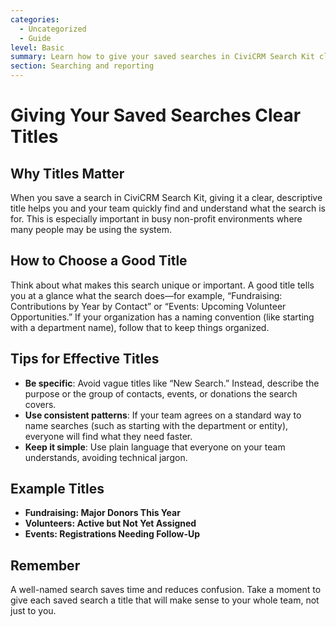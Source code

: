 ```yaml
---
categories:
  - Uncategorized
  - Guide
level: Basic
summary: Learn how to give your saved searches in CiviCRM Search Kit clear and helpful titles so your team can easily find and use them.
section: Searching and reporting
---
```


# Giving Your Saved Searches Clear Titles

## Why Titles Matter

When you save a search in CiviCRM Search Kit, giving it a clear, descriptive title helps you and your team quickly find and understand what the search is for. This is especially important in busy non-profit environments where many people may be using the system.

## How to Choose a Good Title

Think about what makes this search unique or important. A good title tells you at a glance what the search does—for example, “Fundraising: Contributions by Year by Contact” or “Events: Upcoming Volunteer Opportunities.” If your organization has a naming convention (like starting with a department name), follow that to keep things organized.

## Tips for Effective Titles

- **Be specific**: Avoid vague titles like “New Search.” Instead, describe the purpose or the group of contacts, events, or donations the search covers.
- **Use consistent patterns**: If your team agrees on a standard way to name searches (such as starting with the department or entity), everyone will find what they need faster.
- **Keep it simple**: Use plain language that everyone on your team understands, avoiding technical jargon.

## Example Titles

- **Fundraising: Major Donors This Year**
- **Volunteers: Active but Not Yet Assigned**
- **Events: Registrations Needing Follow-Up**

## Remember

A well-named search saves time and reduces confusion. Take a moment to give each saved search a title that will make sense to your whole team, not just to you.
